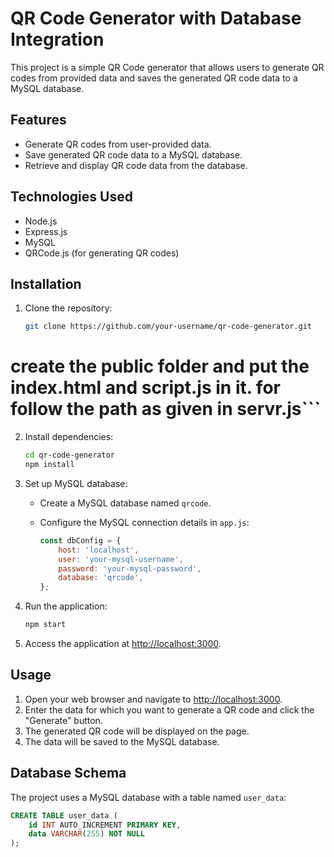 # QR Code Generator with Database Integration

This project is a simple QR Code generator that allows users to generate QR codes from provided data and saves the generated QR code data to a MySQL database.

## Features

- Generate QR codes from user-provided data.
- Save generated QR code data to a MySQL database.
- Retrieve and display QR code data from the database.

## Technologies Used

- Node.js
- Express.js
- MySQL
- QRCode.js (for generating QR codes)

## Installation

1. Clone the repository:

    ```bash
    git clone https://github.com/your-username/qr-code-generator.git
 # create the public folder and put the index.html and script.js in it. for follow the path as given in servr.js```

2. Install dependencies:

    ```bash
    cd qr-code-generator
    npm install
    ```

3. Set up MySQL database:
   
    - Create a MySQL database named `qrcode`.
    - Configure the MySQL connection details in `app.js`:

        ```javascript
        const dbConfig = {
            host: 'localhost',
            user: 'your-mysql-username',
            password: 'your-mysql-password',
            database: 'qrcode',
        };
        ```

4. Run the application:

    ```bash
    npm start
    ```

5. Access the application at [http://localhost:3000](http://localhost:3000).

## Usage

1. Open your web browser and navigate to [http://localhost:3000](http://localhost:3000).
2. Enter the data for which you want to generate a QR code and click the "Generate" button.
3. The generated QR code will be displayed on the page.
4. The data will be saved to the MySQL database.

## Database Schema

The project uses a MySQL database with a table named `user_data`:

```sql
CREATE TABLE user_data (
    id INT AUTO_INCREMENT PRIMARY KEY,
    data VARCHAR(255) NOT NULL
);
